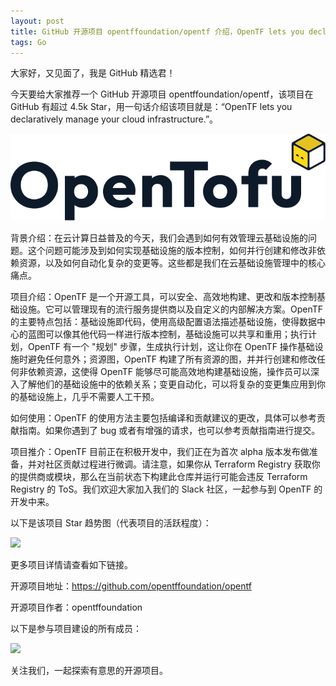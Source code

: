 ```yaml
---
layout: post
title: GitHub 开源项目 opentffoundation/opentf 介绍，OpenTF lets you declaratively manage your cloud infrastructure.
tags: Go
---
```


大家好，又见面了，我是 GitHub 精选君！

今天要给大家推荐一个 GitHub 开源项目 opentffoundation/opentf，该项目在 GitHub 有超过 4.5k Star，用一句话介绍该项目就是：“OpenTF lets you declaratively manage your cloud infrastructure.”。


![](https://raw.githubusercontent.com/opentffoundation/brand-artifacts/main/full/transparent/SVG/on-light.svg)

背景介绍：在云计算日益普及的今天，我们会遇到如何有效管理云基础设施的问题。这个问题可能涉及到如何实现基础设施的版本控制，如何并行创建和修改非依赖资源，以及如何自动化复杂的变更等。这些都是我们在云基础设施管理中的核心痛点。

项目介绍：OpenTF 是一个开源工具，可以安全、高效地构建、更改和版本控制基础设施。它可以管理现有的流行服务提供商以及自定义的内部解决方案。OpenTF 的主要特点包括：基础设施即代码，使用高级配置语法描述基础设施，使得数据中心的蓝图可以像其他代码一样进行版本控制，基础设施可以共享和重用；执行计划，OpenTF 有一个 "规划" 步骤，生成执行计划，这让你在 OpenTF 操作基础设施时避免任何意外；资源图，OpenTF 构建了所有资源的图，并并行创建和修改任何非依赖资源，这使得 OpenTF 能够尽可能高效地构建基础设施，操作员可以深入了解他们的基础设施中的依赖关系；变更自动化，可以将复杂的变更集应用到你的基础设施上，几乎不需要人工干预。

如何使用：OpenTF 的使用方法主要包括编译和贡献建议的更改，具体可以参考贡献指南。如果你遇到了 bug 或者有增强的请求，也可以参考贡献指南进行提交。

项目推介：OpenTF 目前正在积极开发中，我们正在为首次 alpha 版本发布做准备，并对社区贡献过程进行微调。请注意，如果你从 Terraform Registry 获取你的提供商或模块，那么在当前状态下构建此仓库并运行可能会违反 Terraform Registry 的 ToS。我们欢迎大家加入我们的 Slack 社区，一起参与到 OpenTF 的开发中来。









以下是该项目 Star 趋势图（代表项目的活跃程度）：

![](https://api.star-history.com/svg?repos=opentffoundation/opentf&type=Timeline)

更多项目详情请查看如下链接。

开源项目地址：https://github.com/opentffoundation/opentf 

开源项目作者：opentffoundation

以下是参与项目建设的所有成员：

![](https://contrib.rocks/image?repo=opentffoundation/opentf)

关注我们，一起探索有意思的开源项目。

